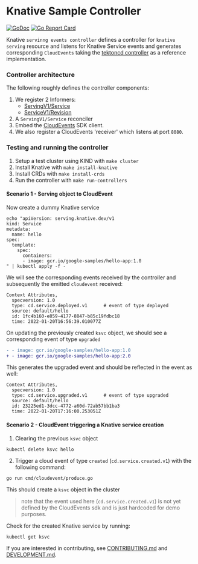 # Knative Sample Controller

[![GoDoc](https://godoc.org/knative.dev/sample-controller?status.svg)](https://godoc.org/knative.dev/sample-controller)
[![Go Report Card](https://goreportcard.com/badge/knative/sample-controller)](https://goreportcard.com/report/knative/sample-controller)

Knative `servinng events controller` defines a controller for `knative serving` resource and listens for Knative Service events and generates corresponding `CloudEvents` taking the [tektoncd controller](https://github.com/tektoncd/experimental/tree/main/cloudevents) as a reference implementation.

### Controller architecture

The following roughly defines the controller components:
1. We register 2 Informers:
    * [ServingV1/Service](knative.dev/serving/pkg/client/injection/informers/serving/v1/service)
    * [ServiceV1/Revision](knative.dev/serving/pkg/client/injection/informers/serving/v1/revision)
2. A `ServingV1/Service` reconciler
3. Embed the [CloudEvents](github.com/cloudevents/sdk-go/v2) SDK client.
4. We also register a CloudEvents 'receiver' which listens at port `8080`.

### Testing and running the controller
1. Setup a test cluster using KIND with `make cluster`
2. Install Knative with `make install-knative`
3. Install CRDs with `make install-crds`
4. Run the controller with `make run-controllers`

#### Scenario 1 - Serving object to CloudEvent
Now create a dummy Knative service 
```
echo "apiVersion: serving.knative.dev/v1
kind: Service
metadata:
  name: hello
spec:
  template:
    spec:
      containers:
      - image: gcr.io/google-samples/hello-app:1.0
" | kubectl apply -f -
```

We will see the corresponding events received by the controller and subsequently the emitted `cloudevent` received:
```
Context Attributes,
  specversion: 1.0
  type: cd.service.deployed.v1      # event of type deployed
  source: default/hello
  id: 1fc4b160-e859-4177-8847-b85c19fdbc18
  time: 2022-01-20T16:56:39.010077Z
```

On updating the previously created `ksvc` object, we should see a corresponding event of type `upgraded`
```diff
- - image: gcr.io/google-samples/hello-app:1.0
+ - image: gcr.io/google-samples/hello-app:2.0
```
This generates the upgraded event and should be reflected in the event as well:
```
Context Attributes,
  specversion: 1.0
  type: cd.service.upgraded.v1      # event of type upgraded
  source: default/hello
  id: 23225ed1-3dcc-4772-a60d-72ab57bb1ba3
  time: 2022-01-20T17:16:00.253051Z

```

#### Scenario 2 - CloudEvent triggering a Knative service creation
1. Clearing the previous `ksvc` object
```
kubectl delete ksvc hello
```
2. Trigger a cloud event of type `created` (`cd.service.created.v1`) with the following command:
```
go run cmd/cloudevent/produce.go
```
This should create a `ksvc` object in the cluster
> note that the event used here (`cd.service.created.v1`) is not yet defined by the CloudEvents sdk and is just hardcoded for demo purposes.

Check for the created Knative service by running:
```
kubectl get ksvc 
```

If you are interested in contributing, see [CONTRIBUTING.md](./CONTRIBUTING.md)
and [DEVELOPMENT.md](./DEVELOPMENT.md).
